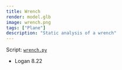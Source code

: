 ```yaml
---
title: Wrench
render: model.glb
image: wrench.png
tags: ["Plane"]
description: "Static analysis of a wrench"
---
```



Script: [`wrench.py`](wrench.py)



- Logan 8.22

